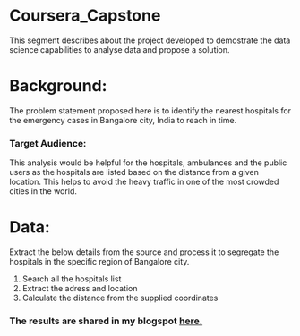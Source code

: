 # Coursera_Capstone

This segment describes about the project developed to demostrate the data science capabilities to analyse data and propose a solution.

# Background:

The problem statement proposed here is to identify the nearest hospitals for the emergency cases in Bangalore city, India to reach in time.

### Target Audience:
This analysis would be helpful for the hospitals, ambulances and the public users as the hospitals are listed based on the distance from a given location.
This helps to avoid the heavy traffic in one of the most crowded cities in the world.

# Data:
Extract the below details from the source and process it to segregate the hospitals in the specific region of Bangalore city.
1. Search all the hospitals list
2. Extract the adress and location
3. Calculate the distance from the supplied coordinates

### The results are shared in my blogspot [here.](https://applieddatascience-byrk.blogspot.com/)
